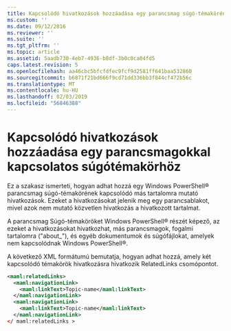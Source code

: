```yaml
---
title: Kapcsolódó hivatkozások hozzáadása egy parancsmag súgó-témakörének |} A Microsoft Docs
ms.custom: ''
ms.date: 09/12/2016
ms.reviewer: ''
ms.suite: ''
ms.tgt_pltfrm: ''
ms.topic: article
ms.assetid: 5aadb730-4eb7-4936-b8df-3b0c0ca04fd5
caps.latest.revision: 5
ms.openlocfilehash: aa46cbc5bfcfdfec9fcf9d2581ff641baa532860
ms.sourcegitcommit: b6871f21bd666f9cd71dd336bb3f844cf472b56c
ms.translationtype: MT
ms.contentlocale: hu-HU
ms.lasthandoff: 02/03/2019
ms.locfileid: "56846388"
---
```

# <a name="how-to-add-related-links-to-a-cmdlet-help-topic"></a>Kapcsolódó hivatkozások hozzáadása egy parancsmagokkal kapcsolatos súgótémakörhöz

Ez a szakasz ismerteti, hogyan adhat hozzá egy Windows PowerShell® parancsmag súgó-témakörének kapcsolódó más tartalomra mutató hivatkozások. Ezeket a hivatkozásokat jelenik meg egy parancsablakot, mivel azok nem mutató közvetlen hivatkozás a hivatkozott tartalmat.

A parancsmag Súgó-témaköröket Windows PowerShell® részét képező, az ezeket a hivatkozásokat hivatkozhat, más parancsmagok, fogalmi tartalomra ("about_"), és egyéb dokumentumok és súgófájlokat, amelyek nem kapcsolódnak Windows PowerShell®.

A következő XML formátumú bemutatja, hogyan adhat hozzá, amely két kapcsolódó témakörök hivatkozásra hivatkozik RelatedLinks csomópontot.

```xml
<maml:relatedLinks>
  <maml:navigationLink>
    <maml:linkText>Topic-name</maml:linkText>
  </maml:navigationLink>
  <maml:navigationLink>
    <maml:linkText>Topic-name</maml:linkText>
  </maml:navigationLink>
</ maml:relatedLinks >
```



